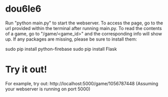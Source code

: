 dou6le6
=======

Run "python main.py" to start the webserver. To access the page, go to the url provided within the terminal after running main.py. To read the contents of a game, go to "/game/<game_id>" and the corresponding info will show up. If any packages are missing, please be sure to install them:

sudo pip install python-firebase
sudo pip install Flask

Try it out!
====

For example, try out:
http://localhost:5000/game/1056787448
(Assuming your webserver is running on port 5000)